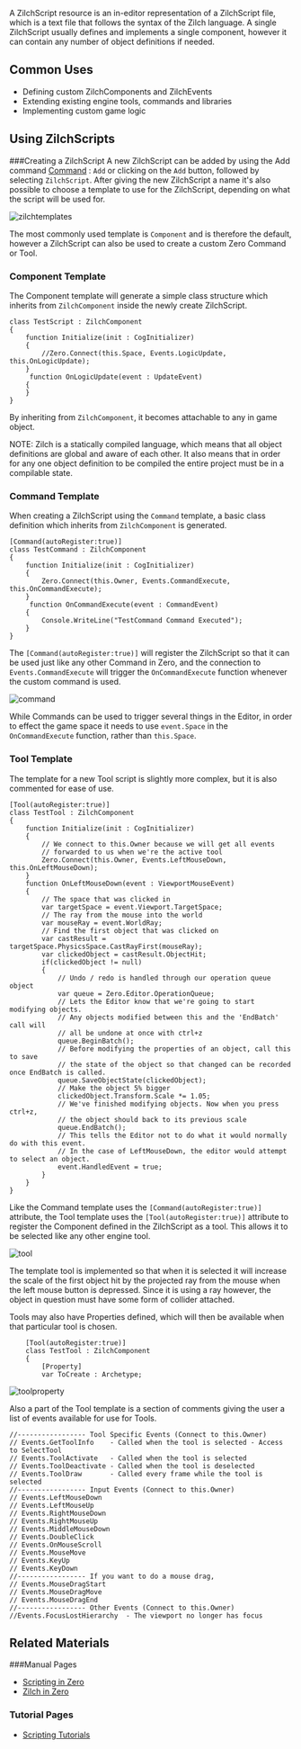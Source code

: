 A ZilchScript resource is an in-editor representation of a ZilchScript file, which is a text file that follows the syntax of the Zilch language. A single ZilchScript usually defines and implements a single component, however it can contain any number of object definitions if needed. 


## Common Uses


 - Defining custom ZilchComponents and ZilchEvents
 - Extending existing engine tools, commands and libraries
 - Implementing custom game logic


## Using ZilchScripts

###Creating a ZilchScript
A new ZilchScript can be added by using the Add command [Command](https://github.com/zeroengineteam/ZeroDocs/blob/master/zero_editor_documentation/zeromanual/editor/editorcommands/commands.markdown) : `Add` or clicking on the `Add` button, followed by selecting `ZilchScript`. After giving the new ZilchScript a name it's also possible to choose a template to use for the ZilchScript, depending on what the script will be used for. 



![zilchtemplates](https://media.githubusercontent.com/media/zeroengineteam/ZeroFiles/master/doc_files/841.png)


The most commonly used template is `Component` and is therefore the default, however a ZilchScript can also be used to create a custom Zero Command or Tool. 


### Component Template

The Component template will generate a simple class structure which inherits from `ZilchComponent` inside the newly create ZilchScript. 

```
class TestScript : ZilchComponent
{
    function Initialize(init : CogInitializer)
    {
        //Zero.Connect(this.Space, Events.LogicUpdate, this.OnLogicUpdate);
    }
     function OnLogicUpdate(event : UpdateEvent)
    {
    }
}
```


By inheriting from `ZilchComponent`, it becomes attachable to any in game object. 

NOTE: Zilch is a statically compiled language, which means that all object definitions are global and aware of each other. It also means that in order for any one object definition to be compiled the entire project must be in a compilable state. 


### Command Template

When creating a ZilchScript using the `Command` template, a basic class definition which inherits from `ZilchComponent` is generated.

```
[Command(autoRegister:true)]
class TestCommand : ZilchComponent
{
    function Initialize(init : CogInitializer)
    {
        Zero.Connect(this.Owner, Events.CommandExecute, this.OnCommandExecute);
    }
     function OnCommandExecute(event : CommandEvent)
    {
        Console.WriteLine("TestCommand Command Executed");
    }
}
```


The `[Command(autoRegister:true)]` will register the ZilchScript so that it can be used just like any other Command in Zero, and the connection to `Events.CommandExecute` will trigger the `OnCommandExecute` function whenever the custom command is used.



![command](https://media.githubusercontent.com/media/zeroengineteam/ZeroFiles/master/doc_files/842.png)


While Commands can be used to trigger several things in the Editor, in order to effect the game space it needs to use `event.Space` in the `OnCommandExecute` function, rather than `this.Space`. 


### Tool Template

The template for a new Tool script is slightly more complex, but it is also commented for ease of use.

```
[Tool(autoRegister:true)]
class TestTool : ZilchComponent
{
    function Initialize(init : CogInitializer)
    {
        // We connect to this.Owner because we will get all events 
        // forwarded to us when we're the active tool
        Zero.Connect(this.Owner, Events.LeftMouseDown, this.OnLeftMouseDown);
    }
    function OnLeftMouseDown(event : ViewportMouseEvent)
    {
        // The space that was clicked in
        var targetSpace = event.Viewport.TargetSpace;
        // The ray from the mouse into the world
        var mouseRay = event.WorldRay;
        // Find the first object that was clicked on
        var castResult = targetSpace.PhysicsSpace.CastRayFirst(mouseRay);
        var clickedObject = castResult.ObjectHit;
        if(clickedObject != null)
        {
            // Undo / redo is handled through our operation queue object
            var queue = Zero.Editor.OperationQueue;
            // Lets the Editor know that we're going to start modifying objects.
            // Any objects modified between this and the 'EndBatch' call will
            // all be undone at once with ctrl+z
            queue.BeginBatch();
            // Before modifying the properties of an object, call this to save
            // the state of the object so that changed can be recorded once EndBatch is called.
            queue.SaveObjectState(clickedObject);
            // Make the object 5% bigger
            clickedObject.Transform.Scale *= 1.05;
            // We've finished modifying objects. Now when you press ctrl+z, 
            // the object should back to its previous scale
            queue.EndBatch();
            // This tells the Editor not to do what it would normally do with this event.
            // In the case of LeftMouseDown, the editor would attempt to select an object.
            event.HandledEvent = true;
        }
    }
}
```


Like the Command template uses the `[Command(autoRegister:true)]` attribute, the Tool template uses the `[Tool(autoRegister:true)]` attribute to register the Component defined in the ZilchScript as a tool. This allows it to be selected like any other engine tool. 



![tool](https://media.githubusercontent.com/media/zeroengineteam/ZeroFiles/master/doc_files/843.png)


The template tool is implemented so that when it is selected it will increase the scale of the first object hit by the projected ray from the mouse when the left mouse button is depressed. Since it is using a ray however, the object in question must have some form of collider attached. 

Tools may also have Properties defined, which will then be available when that particular tool is chosen. 

```
    [Tool(autoRegister:true)]
    class TestTool : ZilchComponent
    {
        [Property]
        var ToCreate : Archetype;

```




![toolproperty](https://media.githubusercontent.com/media/zeroengineteam/ZeroFiles/master/doc_files/844.png)


Also a part of the Tool template is a section of comments giving the user a list of events available for use for Tools. 

```
//----------------- Tool Specific Events (Connect to this.Owner)
// Events.GetToolInfo    - Called when the tool is selected - Access to SelectTool 
// Events.ToolActivate   - Called when the tool is selected
// Events.ToolDeactivate - Called when the tool is deselected
// Events.ToolDraw       - Called every frame while the tool is selected
//----------------- Input Events (Connect to this.Owner)
// Events.LeftMouseDown
// Events.LeftMouseUp
// Events.RightMouseDown
// Events.RightMouseUp
// Events.MiddleMouseDown
// Events.DoubleClick
// Events.OnMouseScroll
// Events.MouseMove
// Events.KeyUp
// Events.KeyDown
//----------------- If you want to do a mouse drag, 
// Events.MouseDragStart
// Events.MouseDragMove
// Events.MouseDragEnd
//----------------- Other Events (Connect to this.Owner)
//Events.FocusLostHierarchy  - The viewport no longer has focus
```



## Related Materials

###Manual Pages
- [Scripting in Zero](https://github.com/zeroengineteam/ZeroDocs/blob/master/zero_editor_documentation/zeromanual/scripting.markdown)
- [Zilch in Zero](https://github.com/zeroengineteam/ZeroDocs/blob/master/zero_editor_documentation/zeromanual/zilch_in_zero.markdown)


### Tutorial Pages

- [Scripting Tutorials](https://github.com/zeroengineteam/ZeroDocs/blob/master/zero_editor_documentation/tutorials/scripting.markdown)
 

 